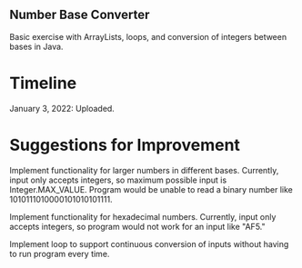 ## Number Base Converter

Basic exercise with ArrayLists, loops, and conversion of integers between bases in Java.

# Timeline

January 3, 2022: Uploaded.

# Suggestions for Improvement

Implement functionality for larger numbers in different bases. Currently, input only accepts integers, so maximum possible input is Integer.MAX_VALUE. Program would be unable to read a binary number like 1010111010000101010101111.

Implement functionality for hexadecimal numbers. Currently, input only accepts integers, so program would not work for an input like "AF5."

Implement loop to support continuous conversion of inputs without having to run program every time.
